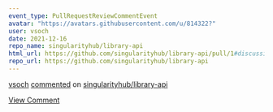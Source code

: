```yaml
---
event_type: PullRequestReviewCommentEvent
avatar: "https://avatars.githubusercontent.com/u/814322?"
user: vsoch
date: 2021-12-16
repo_name: singularityhub/library-api
html_url: https://github.com/singularityhub/library-api/pull/1#discussion_r770965917
repo_url: https://github.com/singularityhub/library-api
---
```


<a href='https://github.com/vsoch' target='_blank'>vsoch</a> <a href='https://github.com/singularityhub/library-api/pull/1#discussion_r770965917' target='_blank'>commented</a> on <a href='https://github.com/singularityhub/library-api' target='_blank'>singularityhub/library-api</a>

<a href='https://github.com/singularityhub/library-api/pull/1#discussion_r770965917' target='_blank'>View Comment</a>
